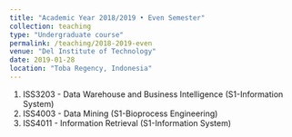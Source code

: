```yaml
---
title: "Academic Year 2018/2019 • Even Semester"
collection: teaching
type: "Undergraduate course"
permalink: /teaching/2018-2019-even
venue: "Del Institute of Technology"
date: 2019-01-28
location: "Toba Regency, Indonesia"
---
```


1. ISS3203 - Data Warehouse and Business Intelligence (S1-Information System)
2. ISS4003 - Data Mining (S1-Bioprocess Engineering)
3. ISS4011 - Information Retrieval (S1-Information System)